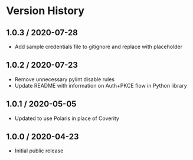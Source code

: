 # Version History

## 1.0.3 / 2020-07-28

- Add sample credentials file to gitignore and replace with placeholder

## 1.0.2 / 2020-07-23

- Remove unnecessary pylint disable rules
- Update README with information on Auth+PKCE flow in Python library

## 1.0.1 / 2020-05-05

- Updated to use Polaris in place of Coverity

## 1.0.0 / 2020-04-23

- Initial public release
